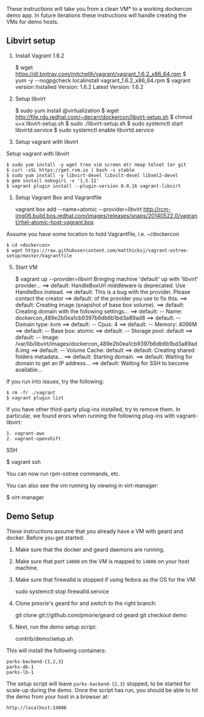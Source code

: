 These instructions will take you from a clean VM* to a working dockercon demo app.  In future iterations these instructions will handle creating the VMs for demo hosts.

Libvirt setup
-------------

1. Install Vagrant 1.6.2

    $ wget https://dl.bintray.com/mitchellh/vagrant/vagrant_1.6.2_x86_64.rpm
    $ yum -y --nogpgcheck localinstall vagrant_1.6.2_x86_64.rpm
    $ vagrant version
    Installed Version: 1.6.2
    Latest Version: 1.6.2

1. Setup libvirt 

    $ sudo yum install @virtualization
    $ wget http://file.rdu.redhat.com/~decarr/dockercon/libvirt-setup.sh
    $ chmod u+x libvirt-setup.sh
    $ sudo ./libvirt-setup.sh
    $ sudo systemctl start libvirtd.service
    $ sudo systemctl enable libvirtd.service

1. Setup vagrant with libvirt

Setup vagrant with libvirt

    $ sudo yum install -y wget tree vim screen mtr nmap telnet tar git
    $ curl -sSL https://get.rvm.io | bash -s stable
    $ sudo yum install -y libvirt-devel libxslt-devel libxml2-devel
    $ gem install nokogiri -v '1.5.11'
    $ vagrant plugin install --plugin-version 0.0.16 vagrant-libvirt

1.  Setup Vagrant Box and Vagrantfile

    vagrant box add --name=atomic --provider=libvirt http://rcm-img06.build.bos.redhat.com/images/releases/snaps/20140522.0/vagrant/rhel-atomic-host-vagrant.box

Assume you have some location to hold Vagrantfile, i.e. ~/dockercon

    $ cd <dockercon>
    $ wget https://raw.githubusercontent.com/matthicksj/vagrant-ostree-setup/master/Vagrantfile

5.  Start VM

    $ vagrant up --provider=libvirt
    Bringing machine 'default' up with 'libvirt' provider...
    ==> default: HandleBoxUrl middleware is deprecated. Use HandleBox instead.
    ==> default: This is a bug with the provider. Please contact the creator
    ==> default: of the provider you use to fix this.
    ==> default: Creating image (snapshot of base box volume).
    ==> default: Creating domain with the following settings...
    ==> default:  -- Name:          dockercon_489e2b0ea1cb9397b6db6b1bd3a89ad8
    ==> default:  -- Domain type:   kvm
    ==> default:  -- Cpus:          4
    ==> default:  -- Memory:        4096M
    ==> default:  -- Base box:      atomic
    ==> default:  -- Storage pool:  default
    ==> default:  -- Image:         /var/lib/libvirt/images/dockercon_489e2b0ea1cb9397b6db6b1bd3a89ad8.img
    ==> default:  -- Volume Cache:  default
    ==> default: Creating shared folders metadata...
    ==> default: Starting domain.
    ==> default: Waiting for domain to get an IP address...
    ==> default: Waiting for SSH to become available...

If you run into issues, try the following:

    $ rm -fr ./vagrant
    $ vagrant plugin list

If you have other third-party plug-ins installed, try to remove them.  In particular, we found erors when running the following plug-ins with vagrant-libvirt:

    1. vagrant-aws
    2. vagrant-openshift

SSH

$ vagrant ssh

You can now run rpm-ostree commands, etc.

You can also see the vm running by viewing in virt-manager:

$ virt-manager


Demo Setup
----------

These instructions assume that you already have a VM with geard and docker.  Before you get started:

1.  Make sure that the docker and geard daemons are running.
1.  Make sure that port `14000` on the VM is mapped to `14000` on your host machine.
1.  Make sure that firewalld is stopped if using fedora as the OS for the VM:

    sudo systemctl stop firewalld.service

1.  Clone pmorie's geard for and switch to the right branch:

    git clone git://github.com/pmorie/geard
    cd geard
    git checkout demo

1.  Next, run the demo setup script:

    contrib/demo/setup.sh

This will install the following containers:

    parks-backend-{1,2,3}
    parks-db-1
    parks-lb-1

The setup script will leave `parks-backend-{2,3}` stopped, to be started for scale-up during the demo.  Once the script has run, you should be able to hit the demo from your host in a browser at:

    http://localhost:14000
